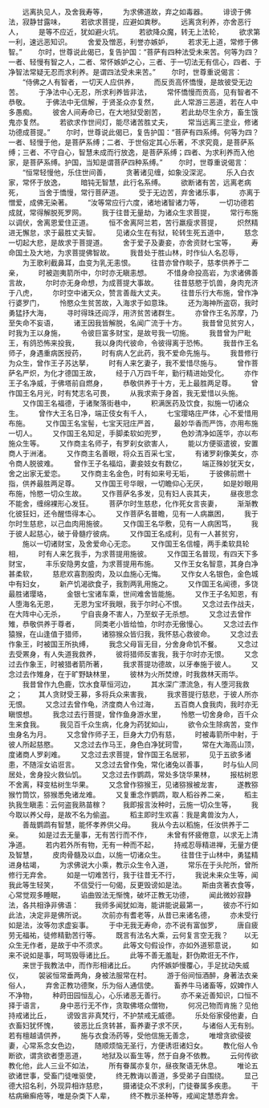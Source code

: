 <!-- { "loadSidebar": true } -->
　　远离执见人，及舍我寿等，
　　为求佛道故，弃之如毒器。
　　诽谤于佛法，寂静甘露味，
　　若欲求菩提，应避如粪秽。
　　远离贪利养，亦舍恶行人，
　　是等不应近，犹如避火坑。
　　若欲降众魔，转无上法轮，
　　欲求第一利，速远恶知识。
　　舍爱及憎恶，利誉亦嫉妒，
　　若求无上道，常修于佛智。”
　　尔时，世尊说此偈已，复告护国：“菩萨有四种法受未来苦。何等为四？一者、轻慢有智之人，二者、常怀嫉妒之心，三者、于一切法无有信心，四者、于净智法常疑无忍而求利养。是谓四法受未来苦。”
　　尔时，世尊重说偈言：
　　“侍佛之人有智者，一切天人应供养，
　　而反贡高怀憍慢，是故彼受无边苦。
　　于净法中心无忍，所求利养皆非法，
　　常怀憍慢而贡高，见有智者不恭敬。
　　于佛法中无信解，于贤圣众亦复然，
　　此人常游三恶道，若在人中多愚痴。
　　彼舍人间寿命已，在大地狱受剧苦，
　　若此劫尽生余方，畜生饿鬼亦复然。
　　若欲求作世间灯，能尽诸苦胜丈夫，
　　常当远离三塗业，修诸功德成菩提。”
　　尔时，世尊说此偈已，复告护国：“菩萨有四系缚。何等为四？一者、轻慢于他，是菩萨系缚；二者、于世俗定其心乐著，不求究竟，是菩萨系缚；三者、不守自心，智慧未成而行放逸，是菩萨系缚；四者、为求利养而入他家，是菩萨系缚。护国，当知是谓菩萨四种系缚。”
　　尔时，世尊重说偈言：
　　“恒常轻慢他，乐住世间善，
　　贪著诸见缠，如象没深泥。
　　乐入白衣家，常怀于放逸，
　　暗钝无智慧，此行名系缚。
　　欲断诸有苦，远离老病死，
　　当舍于憍慢，常行菩萨道。
　　受于无边苦，弃舍诸乐事，
　　亦离于憎爱，成佛无染著。
　　“汝等常应行六度，诸地诸智诸力等，
　　一切功德若成就，常得解脱死罗网。
　　我于往昔无量劫，为诸众生求菩提，
　　常行布施以调伏，舍离恩爱住正道。
　　恒不舍离阿兰若，苦行羸瘦求菩提，
　　炽然精进无懈怠，求于最胜丈夫智。
　　见诸众生在有狱，轮转生死五道中，
　　慈念一切起大悲，是故求于菩提道。
　　舍于爱子及妻妾，亦舍资财七宝等，
　　寿命国土及大地，为求菩提佛智故。
　　我昔处于胜山林，时作仙人名忍辱，
　　为王歌利截鼻耳，血变为乳无恚恨。
　　往昔亦曾作睒子，慈孝供养于二亲，
　　时被迦夷箭所中，尔时亦无瞋恚想。
　　不惜身命投高岩，为求诸佛善言故，
　　尔时亦无身命想，为成菩提大事故。
　　往昔慈愍于饥兽，身肉充济于八虎，
　　尔时空中诸天众，赞言善哉大丈夫。
　　往昔乐行大布施，曾作净行婆罗门，
　　怜愍众生贫苦故，入海求于如意珠。
　　还为海神所盗窃，我时勇猛抒大海，
　　寻时得珠还阎浮，用济贫苦诸群生。
　　亦曾作王名苏摩，乃至失命不妄语，
　　诸王因我皆解脱，名闻广流于十方。
　　我昔曾见贫穷人，时我为王以身施，
　　令彼巨富多财宝，是故号我一切施。
　　我昔曾为尸毗王，有鸽恐怖来投我，
　　我以身肉代彼命，令彼得离于恐怖。
　　我昔作王名师子，身遇重病医授药，
　　时有病人乞此药，我不爱命先施与。
　　我昔修行为众生，曾作王子苏达拏，
　　时有人来乞妻子，我不爱惜尽施与。
　　曾作菩萨名严炽，为化才德国王故，
　　经于八万四千年，勤行精进始受化。
　　亦作王子名净威，于佛塔前自燃身，
　　恭敬供养于十方，无上最胜两足尊。
　　曾作国王名月光，时有梵志名可畏，
　　从我求索于身首，我无爱惜以头施。
　　又作国王名福德，于诸聚落街巷中，
　　积满医药及饮食，拟施一切诸众生。
　　曾作大王名日净，端正伎女有千人，
　　七宝璎珞庄严体，心不爱惜用布施。
　　又作国王名宝髻，七宝天冠庄严首，
　　最妙华香而严饰，亦用布施一切人。
　　又作国王名知足，手脚柔软如兜罗，
　　色妙清净如莲华，亦以布施众生等。
　　又作商主名师子，有罗刹女欲害人，
　　能以方便驱遣彼，安置商人于洲渚。
　　又作商主名善眼，将众五百采七宝，
　　有诸罗刹像美女，亦令商人脱彼难。
　　曾作王子名福焰，妻妾妓女有数亿，
　　端正殊妙犹天女，舍之出家无爱恋。
　　又作商主名金色，时有如来号无垢，
　　于彼佛前燃十指，供养最胜两足尊。
　　又作国王号华眼，一切瞻仰心无厌，
　　如是妙眼用布施，怜愍一切众生故。
　　又作菩萨名多发，见有妇人丧其夫，
　　昼夜思念不能舍，缠绵裸形心发狂。
　　菩萨尔时生慈悲，化作死女言丧妻，
　　渐渐教化彼狂妇，还令醒悟得本心。
　　又作菩萨名普瞻，见有一人病羸困，
　　我于尔时生慈悲，以己血肉用施彼。
　　又作国王名华敷，见有一人病困笃，
　　我于彼人起慈心，破于骨髓疗彼病。
　　又作国王名成利，见有一人甚贫穷，
　　施以一切诸财宝，及舍爱命心无恋。
　　又作国王名信幢，两手柔软具轮相，
　　时有人来乞我手，为求菩提用施彼。
　　又作国王名普现，有四天下多财宝，
　　丰乐安隐男女盛，为求菩提用布施。
　　又作王女名智意，其身白净甚柔软，
　　慈悲欢喜割股肉，及以血施心无悔。
　　又作女人名银色，金色城中有妇女，
　　新产饥渴欲食子，我割两乳用施之。
　　又作国王名闻德，多饶最胜诸璎珞，
　　金银七宝诸车乘，世间难舍皆能施。
　　又作王子名知恩，有人堕海名无恩，
　　无恩为宝坏我眼，我于尔时心不恨。
　　又念过去作战夫，在大阵中心无杀，
　　宁自丧身不害人，乃至蚁子无杀想。
　　又念过去曾作雉，恭敬供养于尊者，
　　同类老小皆给恤，尔时亦无傲慢心。
　　又念过去作猿猴，在山逢值于猎师，
　　诸猕猴众皆归我，我怀慈心救彼命。
　　又念过去作象王，时被国王所执缚，
　　我念父母盲无目，分舍身命饥不餐。
　　又念过去受罴身，有人失道我救养，
　　彼将猎师反害我，我于尔时亦无恨。
　　又念过去作象王，时被猎者箭所著，
　　我求菩提功德故，以牙奉施于彼人。
　　又念过去作雉身，在于旷野缺林里，
　　彼林为火所焚燎，时我救林天雨华。
　　我昔曾作九色鹿，饮水食草恒河边，
　　其水深广漂流急，有人堕河我救之；
　　其人贪财受王募，多将兵众来害我，
　　我求菩提行慈悲，于彼人所亦无恨。
　　又念过去曾作龟，济度商人令过海，
　　五百商人食我肉，我时亦无瞋恨想。
　　我念过去行菩提，曾作鱼身游水里，
　　怜愍一切舍身命，百千众生来食我。
　　我见百千众生病，化身为药犹如山，
　　欲令众生除病苦，变作虫身名为月。
　　又念曾作师子王，巨身大力仍有慈，
　　时被毒箭所中射，于彼人所起慈愍。
　　又念过去作马王，身色白净犹珂雪，
　　常在大海高山顶，度诸商人罗刹难。
　　又念过去求菩提，曾作国王名居邪，
　　见于五欲多诸患，不随淫女谄诳言。
　　又念过去曾作兔，常化诸兔以善事，
　　时与仙人同居处，舍身投火救仙饥。
　　又念过去作鹦鹉，常处多饶华果林，
　　报枯树恩不舍离，释变枯树生华果。
　　又念曾作猕猴王，见诸猕猴被龙害，
　　遂教猕猴竹筒饮，猕猴悉免诸龙难。
　　又复重念作鹦鹉，取人稻谷养二亲，
　　稻主执我生瞋恚：云何盗我熟苗稼？
　　我即报言汝种时，云施一切众生等，
　　我今取以养父母，是故不名为偷盗。
　　稻主即时生欢喜：我是禽兽汝为人，
　　善哉鹦鹉有智慧，能怀孝养供父母。
　　我从今去以稻施，任汝供养于二亲。
　　如是过去无量事，无有苦行而不作，
　　未曾有怀疲倦意，以求无上清净道。
　　若内若外所有物，无有一种而不起，
　　持戒忍辱精进禅，无量方便及智慧，
　　皮肉骨髓及以血，以施一切诸众生。
　　往昔住于山林中，勇猛精进身枯竭，
　　为求佛说大小乘，教示众生令入道，
　　常乐在于头陀所，曾所修行无弃舍。
　　如是一切难苦行，我于往昔无不行，
　　我说未来众生等，闻我此等生轻笑，
　　不信受行一句偈，反更毁谤如是法。
　　斯由贪著衣食等，心常觉观多睡眠，
　　谄曲毁法无惭愧，破坏正教无功德，
　　闻此微妙寂静法，各共相诤非佛语：
　　我师多闻犹如海，能讲能说最第一，
　　彼亦不行如此法，决定非是佛所说。
　　次前亦有耆老等，从昔已来诸名德，
　　亦未受行如是法，汝等勿求虚妄事。
　　于中无我无寿命，亦不说有富伽罗，
　　唐自疲劳无福祐，徒修精勤苦行等。
　　既言有法名大乘，云何复言空无我？
　　以无众生无作者，是故于中不须求。
　　此等文句假设作，亦如外道邪意说，
　　如来不说如是事，呵骂毁辱诸比丘。
　　此等不善无羞耻，姧伪欺诳无不作，
　　来世于我教法中，而作形相诸比丘。
　　内怀嫉妒慢覆心，手足扰动失威仪，
　　袈裟恒常垂两角，身被法服常在村。
　　游于俗间恒酒醉，身著法衣亲俗人，
　　弃舍正教功德聚，乐为俗人通信使。
　　畜养牛马诸畜等，奴婢作人不净物，
　　种莳田园恒乱心，心乐诸恶无善行。
　　亦不亲近善知识，口恒不择于语言，
　　身中恶行无不作，贪取佛塔众僧物，
　　何况己物而肯施？见他持戒诸比丘，
　　谤毁言非真梵行，不护禁戒无威德。
　　乐处俗家侵他妻，白衣畜妇犹怀愧，
　　彼恶比丘贪转甚，畜养妻子求不厌，
　　与诸俗人无有别。若有檀越请供养，
　　施与衣食汤药等，受他信施无善念，
　　唯增贪欲侵彼妻，心常系念女色边，
　　随顺烦恼无圣行，方便诱诳诸妇女。
　　教化俗人令断欲，谓贪欲者堕恶道，
　　地狱及以畜生等，然于自身不依教。
　　云何传欲教化他，此人三业不如法，
　　所有眷属亦复尔，昼夜聚语无休息。
　　唯论五欲诸世事，受畜门徒唯驱使，
　　终无教诲以善道，多受弟子自围绕。
　　显己德大招名利，外现异相诈慈悲，
　　摄诸徒众不求利，门徒眷属多疾患。
　　干枯病癞癣疮等，唯是杂类下人辈，
　　终不教示圣种等，戒闻定慧悉弃舍。
